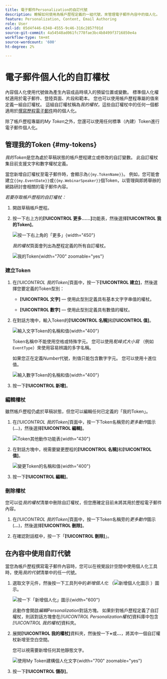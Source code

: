 ```yaml
---
title: 電子郵件Personalization的自訂代號
description: 瞭解如何使用為帳戶歷程定義的一組代號，來管理電子郵件內容中的個人化。
feature: Personalization, Content, Email Authoring
role: User
exl-id: 05d4f446-6348-4555-9c46-316c2857f01d
source-git-commit: 4a54548ad061fc778fae3bc4b8499f3716850e4a
workflow-type: tm+mt
source-wordcount: '600'
ht-degree: 2%

---
```


# 電子郵件個人化的自訂權杖

內容個人化使用代號做為產生內容成品時填入的預留位置或變數。 標準個人化權杖適用於電子郵件、登陸頁面、片段和範本。 您也可以使用帳戶歷程專屬的值來定義一組自訂權杖。 這組自訂權杖稱為&#x200B;_我的權杖_，這些自訂權杖中的任何一個都適用於[撰寫歷程電子郵件](./email-authoring.md#content-authoring---personalization)時的個人化。

除了帳戶歷程專屬的&#x200B;_My Token_&#x200B;之外，您還可以使用任何標準（內建）Token進行電子郵件個人化。

## 管理我的Token {#my-tokens}

_我的Token_&#x200B;是您為處於草稿狀態的帳戶歷程建立或修改的自訂變數。 此自訂權杖集目前支援文字和數字權杖定義。

當您新增自訂權杖至電子郵件時，會顯示為`{{my.TokenName}}`。 例如，您可能會建立`{{my.EventDate}}`或`{{my.WebinarSpeaker}}`個Token，以管理與即將舉辦的網路研討會相關的電子郵件內容。

_若要存取帳戶歷程的自訂權杖：_

1. 開啟草稿帳戶歷程。

1. 按一下右上方的&#x200B;**[!UICONTROL 更多……]**&#x200B;功能表，然後選擇&#x200B;**[!UICONTROL 我的Token]**。

   ![按一下右上角的「更多」](../journeys/assets/account-journey-draft-more-menu.png){width="450"}

   _我的權杖_&#x200B;頁面會列出為歷程定義的所有自訂權杖。

   ![我的Token](./assets/my-tokens-list-page.png){width="700" zoomable="yes"}

### 建立Token

1. 在&#x200B;_[!UICONTROL 我的Token]_&#x200B;頁面中，按一下&#x200B;**[!UICONTROL 建立]**，然後選擇您要定義的Token型別：

   * **[!UICONTROL 文字]** — 使用此型別定義具有基本文字字串值的權杖。

   * **[!UICONTROL 數字]** — 使用此型別定義具有數值的權杖。

1. 在對話方塊中，輸入Token的&#x200B;**[!UICONTROL 名稱]**&#x200B;和&#x200B;**[!UICONTROL 值]**。

   ![輸入文字Token的名稱和值](./assets/my-tokens-create-text-token-dialog.png){width="400"}

   Token名稱中不能使用空格或特殊字元。 您可以使用&#x200B;_駝峰式大小寫_ （例如`EventType`）來使用容易辨識的多字名稱。

   如果您正在定義&#x200B;_Number_&#x200B;代號，則值只能包含數字字元。 您可以使用十進位值。

   ![輸入數字Token的名稱和值](./assets/my-tokens-create-number-token-dialog.png){width="400"}

1. 按一下&#x200B;**[!UICONTROL 新增]**。

### 編輯權杖

雖然帳戶歷程仍處於草稿狀態，但您可以編輯任何已定義的「我的Token」。

1. 在&#x200B;_[!UICONTROL 我的Token]_&#x200B;頁面中，按一下Token名稱旁的&#x200B;_更多動作_&#x200B;圖示(**...**)，然後選擇&#x200B;**[!UICONTROL 編輯]**。

   ![Token其他動作功能表](./assets/my-tokens-more-actions.png){width="430"}

1. 在對話方塊中，視需要變更歷程的&#x200B;**[!UICONTROL 名稱]**&#x200B;和&#x200B;**[!UICONTROL 值]**。

   ![變更Token的名稱和值](./assets/my-tokens-edit-text-token-dialog.png){width="400"}

1. 按一下&#x200B;**[!UICONTROL 編輯]**。

### 刪除權杖

您可以從&#x200B;_我的權杖_&#x200B;清單中刪除自訂權杖，但您應確定目前未將其用於歷程電子郵件內容。

1. 在&#x200B;_[!UICONTROL 我的Token]_&#x200B;頁面中，按一下Token名稱旁的&#x200B;_更多動作_&#x200B;圖示(**...**)，然後選擇&#x200B;**[!UICONTROL 刪除]**。

1. 在確認對話框中，按一下「**[!UICONTROL 刪除]**」。

## 在內容中使用自訂代號

當您為帳戶歷程撰寫電子郵件內容時，您可以在視覺設計空間中使用個人化工具時，使用&#x200B;_我的代號_&#x200B;清單中的任一代號。

1. 選取文字元件，然後按一下工具列中的&#x200B;_新增個人化_ （![新增個人化圖示](../../assets/do-not-localize/icon-personalization-field.svg) ）圖示。

   ![按一下「新增個人化」圖示](./assets/email-personalize-text.png){width="600"}

   此動作會開啟&#x200B;_編輯Personalization_&#x200B;對話方塊。 如果針對帳戶歷程定義了自訂權杖，則該對話方塊會在&#x200B;_[!UICONTROL Personalization權杖]_&#x200B;資料庫中包含&#x200B;_[!UICONTROL 我的權杖]_&#x200B;資料夾。

1. 展開&#x200B;**[!UICONTROL 我的權杖]**&#x200B;資料夾，然後按一下&#x200B;**+**&#x200B;或&#x200B;**...**，將其中一個自訂權杖新增至空白空間。

   您可以視需要新增任何其他靜態文字。

   ![使用My Token建構個人化文字](./assets/personalization-edit-dialog-my-tokens.png){width="700" zoomable="yes"}

1. 按一下&#x200B;**[!UICONTROL 儲存]**。
